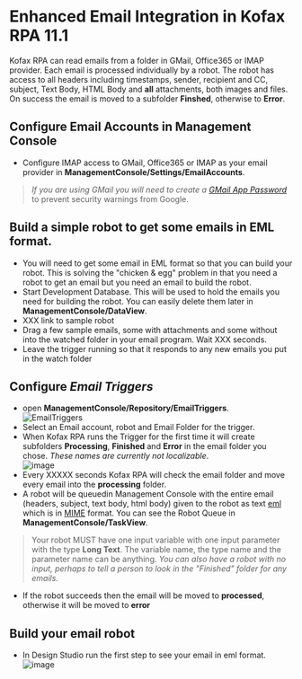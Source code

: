 # Enhanced Email Integration in Kofax RPA 11.1
Kofax RPA can read emails from a folder in GMail, Office365 or IMAP provider. Each email is processed individually by a robot. The robot has access to all headers including timestamps, sender, recipient and CC, subject, Text Body, HTML Body and **all** attachments, both images and files. On success the email is moved to a subfolder **Finshed**, otherwise to **Error**.

## Configure Email Accounts in Management Console
* Configure IMAP access to GMail, Office365 or IMAP as your email provider in **ManagementConsole/Settings/EmailAccounts**.  
> *If you are using GMail you will need to create a [GMail App Password](https://support.google.com/accounts/answer/185833?hl=en)* to prevent security warnings from Google.
## Build a simple robot to get some emails in EML format.
* You will need to get some email in EML format so that you can build your robot. This is solving the "chicken & egg" problem in that you need a robot to get an email but you need an email to build the robot.
* Start Development Database. This will be used to hold the emails you need for building the robot. You can easily delete them later in **ManagementConsole/DataView**.
* XXX link to sample robot
* Drag a few sample emails, some with attachments and some without into the watched folder in your email program. Wait XXX seconds.
* Leave the trigger running so that it responds to any new emails you put in the watch folder
## Configure *Email Triggers*
* open **ManagementConsole/Repository/EmailTriggers**.  
![EmailTriggers](https://user-images.githubusercontent.com/47416964/98917769-10949280-24cd-11eb-9e4d-e007bb35ded2.png)
* Select an Email account, robot and Email Folder for the trigger.
* When Kofax RPA runs the Trigger for the first time it will create subfolders **Processing**, **Finished** and **Error** in the email folder you chose.  *These names are currently not localizable*.  
![image](https://user-images.githubusercontent.com/47416964/98919114-bf859e00-24ce-11eb-919e-8efbe5f60a8a.png)
* Every XXXXX seconds Kofax RPA will check the email folder and move every email into the **processing** folder.
* A robot will be queuedin Management Console with the entire email (headers, subject, text body, html body) given to the robot as text [eml](https://en.wikipedia.org/wiki/Email#Filename_extensions) which is in [MIME](https://en.wikipedia.org/wiki/MIME) format. You can see the Robot Queue in **ManagementConsole/TaskView**.
> Your robot MUST have one input variable with one input parameter with the type **Long Text**. The variable name, the type name and the parameter name can be anything. *You can also have a robot with no input, perhaps to tell a person to look in the "Finished" folder for any emails.*
* If the robot succeeds then the email will be moved to **processed**, otherwise it will be moved to **error**      
## Build your email robot
* In Design Studio run the first step to see your email in eml format.  
![image](https://user-images.githubusercontent.com/47416964/98920537-81897980-24d0-11eb-8bde-08c618ca9ed3.png)
